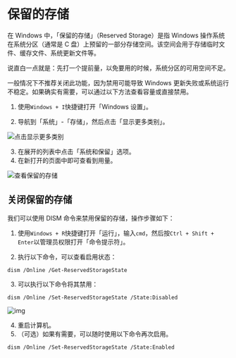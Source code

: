 # 保留的存储

在 Windows 中，「保留的存储」（Reserved Storage）是指 Windows 操作系统在系统分区（通常是 C 盘）上预留的一部分存储空间。该空间会用于存储临时文件、缓存文件、系统更新文件等。

说直白一点就是：先打一个提前量，以免要用的时候，系统分区的可用空间不足。



一般情况下不推荐关闭此功能，因为禁用可能导致 Windows 更新失败或系统运行不稳定。如果确实有需要，可以通过以下方法查看容量或直接禁用。



1. 使用`Windows + I`快捷键打开「Windows 设置」。

2. 导航到「系统」-「存储」，然后点击「显示更多类别」。

![点击显示更多类别](https://img.sysgeek.cn/img/2023/12/windows-reserved-storage-p5.jpg)

3. 在展开的列表中点击「系统和保留」选项。
4. 在新打开的页面中即可查看到用量。

![查看保留的存储](https://img.sysgeek.cn/img/2023/12/windows-reserved-storage-p6.jpg)



## 关闭保留的存储

我们可以使用 DISM 命令来禁用保留的存储，操作步骤如下：

1. 使用`Windows + R`快捷键打开「运行」，输入`cmd`，然后按`Ctrl + Shift + Enter`以管理员权限打开「命令提示符」。

2. 执行以下命令，可以查看启用状态：

```
dism /Online /Get-ReservedStorageState
```

3. 可以执行以下命令将其禁用：

```
dism /Online /Set-ReservedStorageState /State:Disabled
```

![img](https://img.sysgeek.cn/img/2023/12/windows-reserved-storage-p7.jpg)

4. 重启计算机。
5. （可选）如果有需要，可以随时使用以下命令再次启用。

```
dism /Online /Set-ReservedStorageState /State:Enabled
```

